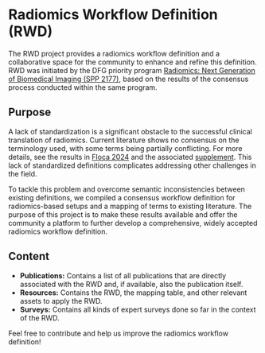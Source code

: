 # Radiomics Workflow Definition (RWD)

The RWD project provides a radiomics workflow definition and a collaborative space for the community to enhance and refine this definition.
RWD was initiated by the DFG priority program [Radiomics: Next Generation of Biomedical Imaging (SPP 2177)](https://www.uniklinik-freiburg.de/radiomics.html), based on the results of the consensus process conducted within the same program.

## Purpose

A lack of standardization is a significant obstacle to the successful clinical translation of radiomics. Current literature shows no consensus on the terminology used, with some terms being partially conflicting. For more details, see the results in [Floca 2024](https://doi.org/10.1186/s13244-024-01704-w) and the associated [supplement](https://github.com/MIC-DKFZ/radiomics-workflow-definition/blob/main/publications/Floca%20224/Supplement1%20-%20List%20of%20extracted%20terms%20and%20mapping.pdf). This lack of standardized definitions complicates addressing other challenges in the field.

To tackle this problem and overcome semantic inconsistencies between existing definitions, we compiled a consensus workflow definition for radiomics-based setups and a mapping of terms to existing literature. The purpose of this project is to make these results available and offer the community a platform to further develop a comprehensive, widely accepted radiomics workflow definition.

## Content

- **Publications:** Contains a list of all publications that are directly associated with the RWD and, if available, also the publication itself.
- **Resources:** Contains the RWD, the mapping table, and other relevant assets to apply the RWD.
- **Surveys:** Contains all kinds of expert surveys done so far in the context of the RWD.

Feel free to contribute and help us improve the radiomics workflow definition!
